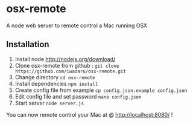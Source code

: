 osx-remote
==========

A node web server to remote control a Mac running OSX

Installation
------------

1. Install node http://nodejs.org/download/
2. Clone osx-remote from github : `git clone https://github.com/iwazaru/osx-remote.git`
3. Change directory `cd osx-remote`
4. Install dependencies `npm install`
5. Create config file from example `cp config.json.example config.json`
6. Edit config file and set password `nano config.json`
7. Start server `node server.js`

You can now remote control your Mac at @ [http://localhost:8080/](http://localhost:8080/) !
